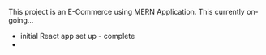 This project is an E-Commerce using MERN Application. This currently on-going...

- initial React app set up - complete
-
